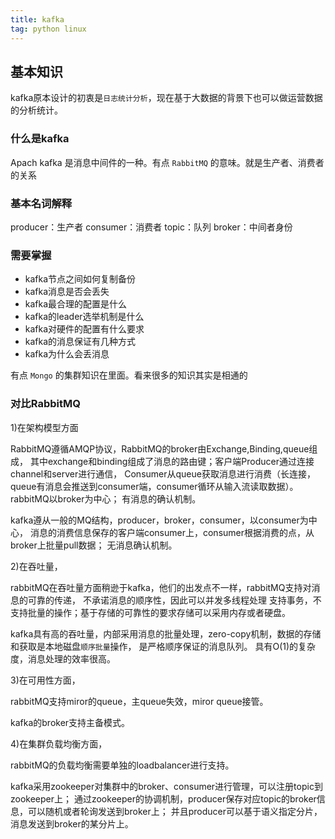 ```yaml
---
title: kafka
tag: python linux
---
```


## 基本知识

kafka原本设计的初衷是`日志统计分析`，现在基于大数据的背景下也可以做运营数据的分析统计。

### 什么是kafka

Apach kafka 是消息中间件的一种。有点 `RabbitMQ` 的意味。就是生产者、消费者的关系

### 基本名词解释

producer：生产者
consumer：消费者
topic：队列
broker：中间者身份

### 需要掌握

* kafka节点之间如何复制备份
* kafka消息是否会丢失
* kafka最合理的配置是什么
* kafka的leader选举机制是什么
* kafka对硬件的配置有什么要求
* kafka的消息保证有几种方式
* kafka为什么会丢消息

有点 `Mongo` 的集群知识在里面。看来很多的知识其实是相通的

### 对比RabbitMQ

1)在架构模型方面

RabbitMQ遵循AMQP协议，RabbitMQ的broker由Exchange,Binding,queue组成，
其中exchange和binding组成了消息的路由键；客户端Producer通过连接channel和server进行通信，
Consumer从queue获取消息进行消费（长连接，queue有消息会推送到consumer端，consumer循环从输入流读取数据）。
rabbitMQ以broker为中心；
有消息的确认机制。

kafka遵从一般的MQ结构，producer，broker，consumer，以consumer为中心，
消息的消费信息保存的客户端consumer上，consumer根据消费的点，从broker上批量pull数据；
无消息确认机制。

2)在吞吐量，

rabbitMQ在吞吐量方面稍逊于kafka，他们的出发点不一样，rabbitMQ支持对消息的可靠的传递，
不承诺消息的顺序性，因此可以并发多线程处理
支持事务，不支持批量的操作；基于存储的可靠性的要求存储可以采用内存或者硬盘。

kafka具有高的吞吐量，内部采用消息的批量处理，zero-copy机制，数据的存储和获取是本地磁盘`顺序批量`操作，
是严格顺序保证的消息队列。
具有O(1)的复杂度，消息处理的效率很高。

3)在可用性方面，

rabbitMQ支持miror的queue，主queue失效，miror queue接管。

kafka的broker支持主备模式。

4)在集群负载均衡方面，

rabbitMQ的负载均衡需要单独的loadbalancer进行支持。

kafka采用zookeeper对集群中的broker、consumer进行管理，可以注册topic到zookeeper上；
通过zookeeper的协调机制，producer保存对应topic的broker信息，可以随机或者轮询发送到broker上；
并且producer可以基于语义指定分片，消息发送到broker的某分片上。
